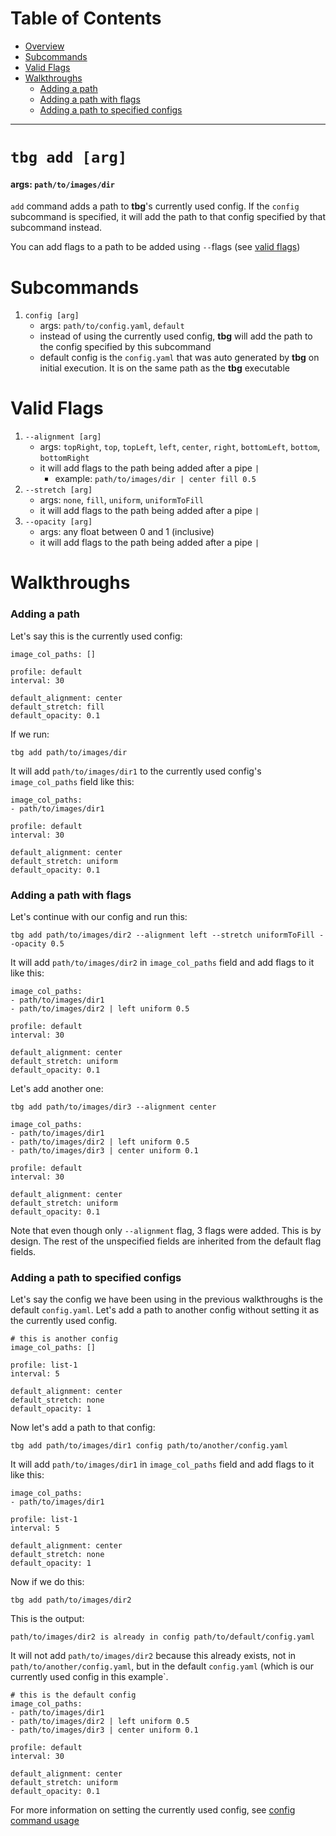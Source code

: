 # Table of Contents
- [Overview](#tbg-add-[arg])
- [Subcommands](#subcommands)
- [Valid Flags](#valid-flags)
- [Walkthroughs](#walkthroughs)
    - [Adding a path](#adding-a-path)
    - [Adding a path with flags](#adding-a-path-with-flags)
    - [Adding a path to specified configs](#adding-a-path-to-specified-configs)
---

# `tbg add [arg]`
#### args: `path/to/images/dir`
`add` command adds a path to **tbg**'s currently used config. If the `config` subcommand is specified, it will add the path to that config specified by that subcommand instead.

You can add flags to a path to be added using `--`flags (see [valid flags](#valid-flags))

# Subcommands
1. `config [arg]`
    - args: `path/to/config.yaml`, `default`
    - instead of using the currently used config, **tbg** will add the path to the config specified by this subcommand
    - default config is the `config.yaml` that was auto generated by **tbg** on initial execution. It is on the same path as the **tbg** executable

# Valid Flags
1. `--alignment [arg]`
    - args: `topRight`, `top`, `topLeft`, `left`, `center`, `right`, `bottomLeft`, `bottom`, `bottomRight`
    - it will add flags to the path being added after a pipe `|`
        - example: `path/to/images/dir | center fill 0.5`
2. `--stretch [arg]`
    - args: `none`, `fill`, `uniform`, `uniformToFill`
    - it will add flags to the path being added after a pipe `|`
3. `--opacity [arg]`
    - args: any float between 0 and 1 (inclusive)
    - it will add flags to the path being added after a pipe `|`

# Walkthroughs
### Adding a path
Let's say this is the currently used config:
```
image_col_paths: []

profile: default
interval: 30

default_alignment: center
default_stretch: fill
default_opacity: 0.1
```
If we run:
```
tbg add path/to/images/dir
```
It will add `path/to/images/dir1` to the currently used config's `image_col_paths` field like this:
```
image_col_paths:
- path/to/images/dir1

profile: default
interval: 30

default_alignment: center
default_stretch: uniform
default_opacity: 0.1
```
### Adding a path with flags
Let's continue with our config and run this:
```
tbg add path/to/images/dir2 --alignment left --stretch uniformToFill --opacity 0.5
```
It will add `path/to/images/dir2` in `image_col_paths` field and add flags to it like this:
```
image_col_paths:
- path/to/images/dir1
- path/to/images/dir2 | left uniform 0.5

profile: default
interval: 30

default_alignment: center
default_stretch: uniform
default_opacity: 0.1
```
Let's add another one:
```
tbg add path/to/images/dir3 --alignment center
```
```
image_col_paths:
- path/to/images/dir1
- path/to/images/dir2 | left uniform 0.5
- path/to/images/dir3 | center uniform 0.1

profile: default
interval: 30

default_alignment: center
default_stretch: uniform
default_opacity: 0.1
```
Note that even though only `--alignment` flag, 3 flags were added. This is by design. The rest of the unspecified fields are inherited from the default flag fields.

### Adding a path to specified configs
Let's say the config we have been using in the previous walkthroughs is the default `config.yaml`. Let's add a path to another config without setting it as the currently used config.
```
# this is another config
image_col_paths: []

profile: list-1
interval: 5

default_alignment: center
default_stretch: none
default_opacity: 1
```
Now let's add a path to that config:
```
tbg add path/to/images/dir1 config path/to/another/config.yaml
```
It will add `path/to/images/dir1` in `image_col_paths` field and add flags to it like this:
```
image_col_paths:
- path/to/images/dir1

profile: list-1
interval: 5

default_alignment: center
default_stretch: none
default_opacity: 1
```
Now if we do this:
```
tbg add path/to/images/dir2
```
This is the output:
```
path/to/images/dir2 is already in config path/to/default/config.yaml
```
It will not add `path/to/images/dir2` because this already exists, not in `path/to/another/config.yaml`, but in the default `config.yaml` (which is our currently used config in this example`.
```
# this is the default config
image_col_paths:
- path/to/images/dir1
- path/to/images/dir2 | left uniform 0.5
- path/to/images/dir3 | center uniform 0.1

profile: default
interval: 30

default_alignment: center
default_stretch: uniform
default_opacity: 0.1
```
For more information on setting the currently used config, see [config command usage](#link)
